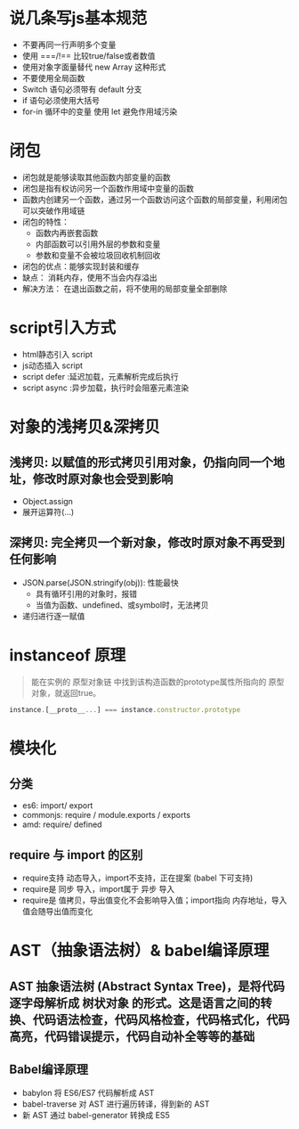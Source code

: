 # 说几条写js基本规范
- 不要再同一行声明多个变量
- 使用 ===/!== 比较true/false或者数值
- 使用对象字面量替代 new Array 这种形式
- 不要使用全局函数
- Switch 语句必须带有 default 分支
- if 语句必须使用大括号
- for-in 循环中的变量 使用 let 避免作用域污染

# 闭包
- 闭包就是能够读取其他函数内部变量的函数
- 闭包是指有权访问另一个函数作用域中变量的函数
- 函数内创建另一个函数，通过另一个函数访问这个函数的局部变量，利用闭包可以突破作用域链
- 闭包的特性：
    - 函数内再嵌套函数
    - 内部函数可以引用外层的参数和变量
    - 参数和变量不会被垃圾回收机制回收
- 闭包的优点：能够实现封装和缓存
- 缺点： 消耗内存，使用不当会内存溢出
- 解决方法： 在退出函数之前，将不使用的局部变量全部删除

# script引入方式
- html静态引入 script
- js动态插入 script
- script defer :延迟加载，元素解析完成后执行
- script async :异步加载，执行时会阻塞元素渲染

# 对象的浅拷贝&深拷贝
## 浅拷贝: 以赋值的形式拷贝引用对象，仍指向同一个地址，修改时原对象也会受到影响
- Object.assign
- 展开运算符(...)
## 深拷贝: 完全拷贝一个新对象，修改时原对象不再受到任何影响
- JSON.parse(JSON.stringify(obj)): 性能最快
    - 具有循环引用的对象时，报错 
    - 当值为函数、undefined、或symbol时，无法拷贝
- 递归进行逐一赋值
# instanceof 原理
> 能在实例的 原型对象链 中找到该构造函数的prototype属性所指向的 原型对象，就返回true。
```javascript
instance.[__proto__...] === instance.constructor.prototype
```
# 模块化
## 分类
- es6: import/ export
- commonjs: require / module.exports / exports
- amd: require/ defined

## require 与 import 的区别
- require支持 动态导入，import不支持，正在提案 (babel 下可支持)
- require是 同步 导入，import属于 异步 导入
- require是 值拷贝，导出值变化不会影响导入值；import指向 内存地址，导入值会随导出值而变化
# AST（抽象语法树）& babel编译原理
## AST 抽象语法树 (Abstract Syntax Tree)，是将代码逐字母解析成 树状对象 的形式。这是语言之间的转换、代码语法检查，代码风格检查，代码格式化，代码高亮，代码错误提示，代码自动补全等等的基础
## Babel编译原理
- babylon 将 ES6/ES7 代码解析成 AST
- babel-traverse 对 AST 进行遍历转译，得到新的 AST
- 新 AST 通过 babel-generator 转换成 ES5